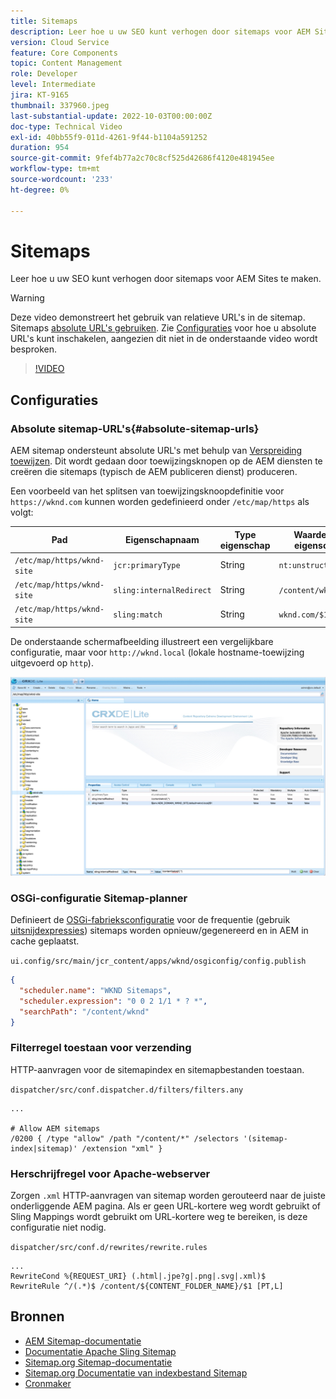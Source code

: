 ```yaml
---
title: Sitemaps
description: Leer hoe u uw SEO kunt verhogen door sitemaps voor AEM Sites te maken.
version: Cloud Service
feature: Core Components
topic: Content Management
role: Developer
level: Intermediate
jira: KT-9165
thumbnail: 337960.jpeg
last-substantial-update: 2022-10-03T00:00:00Z
doc-type: Technical Video
exl-id: 40bb55f9-011d-4261-9f44-b1104a591252
duration: 954
source-git-commit: 9fef4b77a2c70c8cf525d42686f4120e481945ee
workflow-type: tm+mt
source-wordcount: '233'
ht-degree: 0%

---
```


# Sitemaps

Leer hoe u uw SEO kunt verhogen door sitemaps voor AEM Sites te maken.

>[!WARNING]
>
>Deze video demonstreert het gebruik van relatieve URL&#39;s in de sitemap. Sitemaps [absolute URL&#39;s gebruiken](https://sitemaps.org/protocol.html). Zie [Configuraties](#absolute-sitemap-urls) voor hoe u absolute URL&#39;s kunt inschakelen, aangezien dit niet in de onderstaande video wordt besproken.

>[!VIDEO](https://video.tv.adobe.com/v/337960?quality=12&learn=on)

## Configuraties

### Absolute sitemap-URL&#39;s{#absolute-sitemap-urls}

AEM sitemap ondersteunt absolute URL&#39;s met behulp van [Verspreiding toewijzen](https://sling.apache.org/documentation/the-sling-engine/mappings-for-resource-resolution.html). Dit wordt gedaan door toewijzingsknopen op de AEM diensten te creëren die sitemaps (typisch de AEM publiceren dienst) produceren.

Een voorbeeld van het splitsen van toewijzingsknoopdefinitie voor `https://wknd.com` kunnen worden gedefinieerd onder `/etc/map/https` als volgt:

| Pad | Eigenschapnaam | Type eigenschap | Waarde van eigenschap |
|------|----------|---------------|-------|
| `/etc/map/https/wknd-site` | `jcr:primaryType` | String | `nt:unstructured` |
| `/etc/map/https/wknd-site` | `sling:internalRedirect` | String | `/content/wknd/(.*)` |
| `/etc/map/https/wknd-site` | `sling:match` | String | `wknd.com/$1` |

De onderstaande schermafbeelding illustreert een vergelijkbare configuratie, maar voor `http://wknd.local` (lokale hostname-toewijzing uitgevoerd op `http`).

![Configuratie absolute URL&#39;s van Sitemap](../assets/sitemaps/sitemaps-absolute-urls.jpg)


### OSGi-configuratie Sitemap-planner

Definieert de [OSGi-fabrieksconfiguratie](http://localhost:4502/system/console/configMgr/org.apache.sling.sitemap.impl.SitemapScheduler) voor de frequentie (gebruik [uitsnijdexpressies](http://www.cronmaker.com/)) sitemaps worden opnieuw/gegenereerd en in AEM in cache geplaatst.

`ui.config/src/main/jcr_content/apps/wknd/osgiconfig/config.publish`

```json
{
  "scheduler.name": "WKND Sitemaps",
  "scheduler.expression": "0 0 2 1/1 * ? *",
  "searchPath": "/content/wknd"
}
```

### Filterregel toestaan voor verzending

HTTP-aanvragen voor de sitemapindex en sitemapbestanden toestaan.

`dispatcher/src/conf.dispatcher.d/filters/filters.any`

```
...

# Allow AEM sitemaps
/0200 { /type "allow" /path "/content/*" /selectors '(sitemap-index|sitemap)' /extension "xml" }
```

### Herschrijfregel voor Apache-webserver

Zorgen `.xml` HTTP-aanvragen van sitemap worden gerouteerd naar de juiste onderliggende AEM pagina. Als er geen URL-kortere weg wordt gebruikt of Sling Mappings wordt gebruikt om URL-kortere weg te bereiken, is deze configuratie niet nodig.

`dispatcher/src/conf.d/rewrites/rewrite.rules`

```
...
RewriteCond %{REQUEST_URI} (.html|.jpe?g|.png|.svg|.xml)$
RewriteRule ^/(.*)$ /content/${CONTENT_FOLDER_NAME}/$1 [PT,L]
```

## Bronnen

+ [AEM Sitemap-documentatie](https://experienceleague.adobe.com/docs/experience-manager-cloud-service/content/overview/seo-and-url-management.html?lang=en)
+ [Documentatie Apache Sling Sitemap](https://github.com/apache/sling-org-apache-sling-sitemap#readme)
+ [Sitemap.org Sitemap-documentatie](https://www.sitemaps.org/protocol.html)
+ [Sitemap.org Documentatie van indexbestand Sitemap](https://www.sitemaps.org/protocol.html#index)
+ [Cronmaker](http://www.cronmaker.com/)